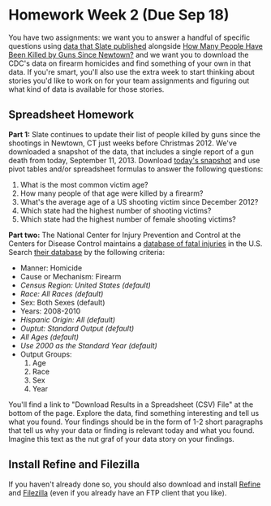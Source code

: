# Homework Week 2 (Due Sep 18)

You have two assignments: we want you to answer a handful of specific questions using [data that Slate published][1] alongside [How Many People Have Been Killed by Guns Since Newtown?][2] and we want you to download the CDC's data on firearm homicides and find something of your own in that data. If you're smart, you'll also use the extra week to start thinking about stories you'd like to work on for your team assignments and figuring out what kind of data is available for those stories. <!--more-->


## Spreadsheet Homework

**Part 1:** Slate continues to update their list of people killed by guns since the shootings in Newtown, CT just weeks before Christmas 2012. We've downloaded a snapshot of the data, that includes a single report of a gun death from today, September 11, 2013. Download [today's snapshot][3] and use pivot tables and/or spreadsheet formulas to answer the following questions:

1.  What is the most common victim age?
2.  How many people of that age were killed by a firearm?
3.  What's the average age of a US shooting victim since December 2012?
4.  Which state had the highest number of shooting victims?
5.  Which state had the highest number of female shooting victims?

**Part two:** The National Center for Injury Prevention and Control at the Centers for Disease Control maintains a [database of fatal injuries][5] in the U.S. Search [their database][6] by the following criteria:

*   Manner: Homicide
*   Cause or Mechanism: Firearm
*   *Census Region: United States (default)*
*   *Race: All Races (default)*
*   Sex: Both Sexes (default)
*   Years: 2008-2010
*   *Hispanic Origin: All (default)*
*   *Ouptut: Standard Output (default)*
*   *All Ages (default)*
*   *Use 2000 as the Standard Year (default)*
*   Output Groups: 
    1.  Age
    2.  Race
    3.  Sex
    4.  Year

You'll find a link to "Download Results in a Spreadsheet (CSV) File" at the bottom of the page. Explore the data, find something interesting and tell us what you found. Your findings should be in the form of 1-2 short paragraphs that tell us why your data or finding is relevant today and what you found. Imagine this text as the nut graf of your data story on your findings.

## Install Refine and Filezilla

If you haven't already done so, you should also download and install [Refine][7] and [Filezilla][8] (even if you already have an FTP client that you like).


  [1]: http://slate-interactives-prod.elasticbeanstalk.com/gun-deaths/getCSV.php
  [2]: http://www.slate.com/articles/news_and_politics/crime/2012/12/gun_death_tally_every_american_gun_death_since_newtown_sandy_hook_shooting.html?wpisrc=newsletter_jcr%3Acontent
  [3]: http://datadrivenjournalism.fall.2013.journalism.cuny.edu/media/blogs.dir/654/files/2013/09/SlateGunDeaths_Sept112013.csv
  [4]: http://slate-interactives-prod.elasticbeanstalk.com/gun-deaths/getCSV.php
  [5]: http://webappa.cdc.gov/sasweb/ncipc/mortrate10_us.html
  [6]: http://webappa.cdc.gov/sasweb/ncipc/mortrate10_us.html
  [7]: https://github.com/OpenRefine
  [8]: https://filezilla-project.org/
